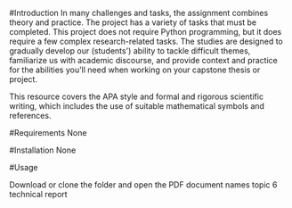
#Introduction
In many challenges and tasks, the assignment combines theory and practice. The project has a variety of tasks that must be completed. This project does not require Python programming, but it does require a few complex research-related tasks. The studies are designed to gradually develop our (students') ability to tackle difficult themes, familiarize us with academic discourse, and provide context and practice for the abilities you'll need when working on your capstone thesis or project.

This resource covers the APA style and formal and rigorous scientific writing, which includes the use of suitable mathematical symbols and references.

#Requirements
None

#Installation
None

#Usage

Download or clone the folder and open the PDF document names topic 6 technical report
